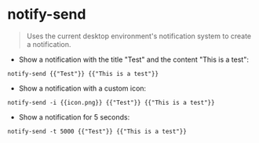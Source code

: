 # notify-send

> Uses the current desktop environment's notification system to create a notification.

- Show a notification with the title "Test" and the content "This is a test":

`notify-send {{"Test"}} {{"This is a test"}}`

- Show a notification with a custom icon:

`notify-send -i {{icon.png}} {{"Test"}} {{"This is a test"}}`

- Show a notification for 5 seconds:

`notify-send -t 5000 {{"Test"}} {{"This is a test"}}`
